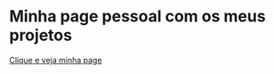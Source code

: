 # Minha page pessoal com os meus projetos

[Clique e veja minha page](https://tchio1991.github.io/Meu-Portifolio/) 